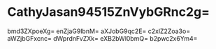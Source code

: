 # CathyJasan94515ZnVybGRnc2g=
bmd3ZXpoeXg=
enZjaG9lbnM=
aXJobG9qc2E=
c2xlZ2Zoa3o=
aWZjbGFxcnc=
dWprdnFvZXk=
eXB2bWl0bmQ=
b2pwc2x6Ym4=
